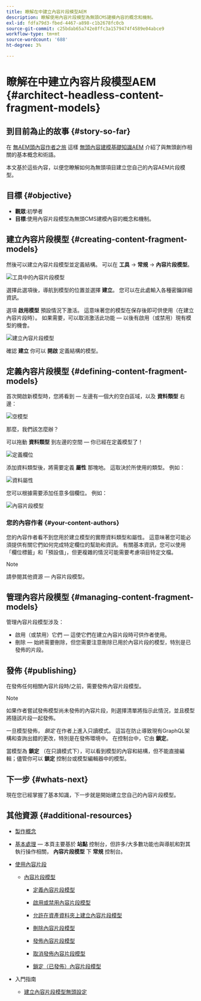 ```yaml
---
title: 瞭解在中建立內容片段模型AEM
description: 瞭解使用內容片段模型為無頭CMS建模內容的概念和機制。
exl-id: fdfa79d3-fbed-4467-a898-c1b2678fc0cb
source-git-commit: c25bdab65a742e8ffc3a1579474f4589e04abce9
workflow-type: tm+mt
source-wordcount: '688'
ht-degree: 3%

---
```


# 瞭解在中建立內容片段模型AEM {#architect-headless-content-fragment-models}

## 到目前為止的故事 {#story-so-far}

在 [無AEM頭內容作者之旅](overview.md) 這樣 [無頭內容建模基礎知識AEM](basics.md) 介紹了與無頭創作相關的基本概念和術語。

本文基於這些內容，以便您瞭解如何為無頭項目建立您自己的內容AEM片段模型。

## 目標 {#objective}

* **觀眾**:初學者
* **目標**:使用內容片段模型為無頭CMS建模內容的概念和機制。

<!-- which persona does this? -->
<!-- and who allows the configuration on the folders? -->

<!--
## Enabling Content Fragment Models {#enabling-content-fragment-models}

At the very start you need to enable Content Fragment Models for your site, this is done in the Configuration Browser; under Tools -> General -> Configuration Browser. You can either select to configure the global entry, or create a new configuration. For example:

![Define configuration](/help/assets/content-fragments/assets/cfm-conf-01.png)

>[!NOTE]
>
>See Additional Resources - Content Fragments in the Configuration Browser
-->

## 建立內容片段模型 {#creating-content-fragment-models}

然後可以建立內容片段模型並定義結構。 可以在 **工具** -> **常規** -> **內容片段模型**。

![工具中的內容片段模型](assets/cfm-tools.png)

選擇此選項後，導航到模型的位置並選擇 **建立**。 您可以在此處輸入各種密鑰詳細資訊。

選項 **啟用模型** 預設情況下激活。 這意味著您的模型在保存後即可供使用（在建立內容片段時）。 如果需要，可以取消激活此功能 — 以後有啟用（或禁用）現有模型的機會。

![建立內容片段模型](/help/assets/content-fragments/assets/cfm-models-02.png)

確認 **建立** 你可以 **開啟** 定義結構的模型。

## 定義內容片段模型 {#defining-content-fragment-models}

首次開啟新模型時，您將看到 — 左邊有一個大的空白區域，以及 **資料類型** 右邊：

![空模型](/help/assets/content-fragments/assets/cfm-models-03.png)

那麼，我們該怎麼辦？

可以拖動 **資料類型** 到左邊的空間 — 你已經在定義模型了！

![定義欄位](/help/assets/content-fragments/assets/cfm-models-04.png)

添加資料類型後，將需要定義 **屬性** 那塊地。 這取決於所使用的類型。 例如：

![資料屬性](/help/assets/content-fragments/assets/cfm-models-05.png)

您可以根據需要添加任意多個欄位。 例如：

![內容片段模型](/help/assets/content-fragments/assets/cfm-models-07.png)

### 您的內容作者 {#your-content-authors}

您的內容作者看不到您用於建立模型的實際資料類型和屬性。 這意味著您可能必須提供有關它們如何完成特定欄位的幫助和資訊。 有關基本資訊，您可以使用「欄位標籤」和「預設值」，但更複雜的情況可能需要考慮項目特定文檔。

>[!NOTE]
>
>請參閱其他資源 — 內容片段模型。

## 管理內容片段模型 {#managing-content-fragment-models}

<!-- needs more details -->

管理內容片段模型涉及：

* 啟用（或禁用）它們 — 這使它們在建立內容片段時可供作者使用。
* 刪除 — 始終需要刪除，但您需要注意刪除已用於內容片段的模型，特別是已發佈的片段。

## 發佈 {#publishing}

<!-- needs more details -->

在發佈任何相關內容片段時/之前，需要發佈內容片段模型。

>[!NOTE]
>
>如果作者嘗試發佈模型尚未發佈的內容片段，則選擇清單將指示此情況，並且模型將隨該片段一起發佈。

一旦模型發佈， *鎖定* 在作者上進入只讀模式。 這旨在防止導致現有GraphQL架構和查詢出錯的更改，特別是在發佈環境中。 在控制台中，它由 **鎖定**。

當模型為 **鎖定** （在只讀模式下），可以看到模型的內容和結構，但不能直接編輯；儘管你可以 **鎖定** 控制台或模型編輯器中的模型。

## 下一步 {#whats-next}

現在您已經掌握了基本知識，下一步就是開始建立您自己的內容片段模型。

## 其他資源 {#additional-resources}

* [製作概念](/help/sites-cloud/authoring/getting-started/concepts.md)

* [基本處理](/help/sites-cloud/authoring/getting-started/basic-handling.md)  — 本頁主要基於 **站點** 控制台，但許多/大多數功能也與導航和對其執行操作相關， **內容片段模型** 下 **常規** 控制台。

* [使用內容片段](/help/assets/content-fragments/content-fragments.md)

   * [內容片段模型](/help/assets/content-fragments/content-fragments-models.md)

      * [定義內容片段模型](/help/assets/content-fragments/content-fragments-models.md#defining-your-content-fragment-model)

      * [啟用或禁用內容片段模型](/help/assets/content-fragments/content-fragments-models.md#enabling-disabling-a-content-fragment-model)

      * [允許在資產資料夾上建立內容片段模型](/help/assets/content-fragments/content-fragments-models.md#allowing-content-fragment-models-assets-folder)

      * [刪除內容片段模型](/help/assets/content-fragments/content-fragments-models.md#deleting-a-content-fragment-model)

      * [發佈內容片段模型](/help/assets/content-fragments/content-fragments-models.md#publishing-a-content-fragment-model)

      * [取消發佈內容片段模型](/help/assets/content-fragments/content-fragments-models.md#unpublishing-a-content-fragment-model)

      * [鎖定（已發佈）內容片段模型](/help/assets/content-fragments/content-fragments-models.md#locked-published-content-fragment-models)

* 入門指南

   * [建立內容片段模型無頭設定](/help/headless/setup/create-content-model.md)
